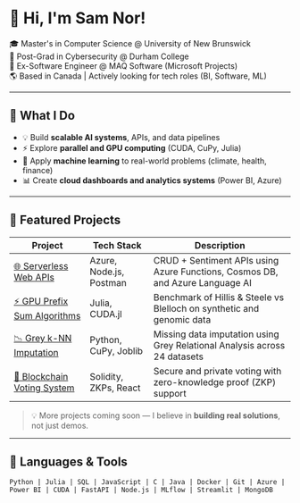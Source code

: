# 👋 Hi, I'm Sam Nor!

🎓 Master's in Computer Science @ University of New Brunswick  
🔐 Post-Grad in Cybersecurity @ Durham College  
💼 Ex-Software Engineer @ MAQ Software (Microsoft Projects)  
🌎 Based in Canada | Actively looking for tech roles (BI, Software, ML)

---

## 🚀 What I Do

- 💡 Build **scalable AI systems**, APIs, and data pipelines
- ⚡ Explore **parallel and GPU computing** (CUDA, CuPy, Julia)
- 🧠 Apply **machine learning** to real-world problems (climate, health, finance)
- 📊 Create **cloud dashboards and analytics systems** (Power BI, Azure)

---

## 🧠 Featured Projects

| Project | Tech Stack | Description |
|--------|------------|-------------|
| [🌐 Serverless Web APIs](https://github.com/syedabdulsamadahmedali/Serverless_API) | Azure, Node.js, Postman | CRUD + Sentiment APIs using Azure Functions, Cosmos DB, and Azure Language AI |
| [⚡ GPU Prefix Sum Algorithms](https://github.com/syedabdulsamadahmedali/GPU_PrefixSum) | Julia, CUDA.jl | Benchmark of Hillis & Steele vs Blelloch on synthetic and genomic data |
| [📉 Grey k-NN Imputation](https://github.com/syedabdulsamadahmedali/GreykNN_Imputation) | Python, CuPy, Joblib | Missing data imputation using Grey Relational Analysis across 24 datasets |
| [🔐 Blockchain Voting System](https://github.com/syedabdulsamadahmedali/ZKP_Voting) | Solidity, ZKPs, React | Secure and private voting with zero-knowledge proof (ZKP) support |

> 💡 More projects coming soon — I believe in **building real solutions**, not just demos.

---

## 🧰 Languages & Tools

```text
Python | Julia | SQL | JavaScript | C | Java | Docker | Git | Azure | Power BI | CUDA | FastAPI | Node.js | MLflow | Streamlit | MongoDB
